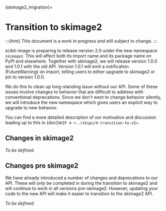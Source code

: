 (skimage2_migration)=

# Transition to skimage2

:::{hint}
This document is a work in progress and still subject to change.
:::

scikit-image is preparing to release version 2.0 under the new namespace `skimage2`.
This will affect both its import name and its package name on PyPI and elsewhere.
Together with skimage2, we will release version 1.0.0 and 1.0.1 with the old API.
Version 1.0.1 will emit a notification (FutureWarning) on import, telling users to either upgrade to skimage2 or pin to version 1.0.0.

We do this to clean up long-standing issue without our API.
Some of these issues involve changes to behavior that are difficult to address with conventional deprecations.
Since we don't want to change behavior silently, we will introduce the new namespace which gives users an explicit way to upgrade to new behavior.

You can find a more detailed description of our motivation and discussion leading up to this in {doc}`SKIP 4 <../skips/4-transition-to-v2>`.

## Changes in skimage2

_To be defined._

## Changes pre skimage2

We have already introduced a number of changes and deprecations to our API.
These will only be completed in during the transition to skimage2 and will continue to work in all versions pre-skimage2.
However, updating your code to the new API will make it easier to transition to the skimage2 API.

_To be defined._
